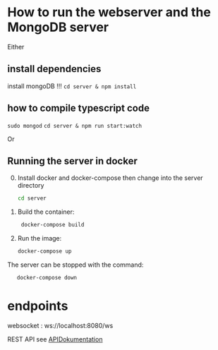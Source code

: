 # How to run the webserver and the MongoDB server

Either

## install dependencies 
install mongoDB !!!
```cd server & npm install ```
## how to compile typescript code 
```sudo mongod```
```cd server & npm run start:watch```

Or

## Running the server in docker

0. Install docker and docker-compose then change into the server directory
   ```bash
   cd server
   ```

1. Build the container:
   ```bash
    docker-compose build
   ```
2. Run the image:
   ```bash
   docker-compose up
   ```
The server can be stopped with the command:
```bash
   docker-compose down
```

# endpoints
websocket  : ws://localhost:8080/ws

REST API see
[APIDokumentation](./APIdocumentation/README.md)

